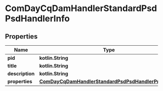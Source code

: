 
# ComDayCqDamHandlerStandardPsdPsdHandlerInfo

## Properties
Name | Type | Description | Notes
------------ | ------------- | ------------- | -------------
**pid** | **kotlin.String** |  |  [optional]
**title** | **kotlin.String** |  |  [optional]
**description** | **kotlin.String** |  |  [optional]
**properties** | [**ComDayCqDamHandlerStandardPsdPsdHandlerProperties**](ComDayCqDamHandlerStandardPsdPsdHandlerProperties.md) |  |  [optional]



